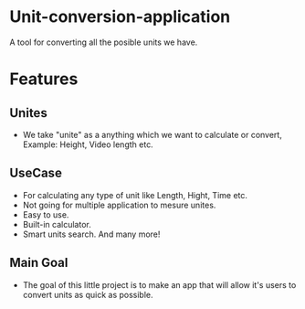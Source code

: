 # Unit-conversion-application
A tool for converting all the posible units we have.

# Features
## Unites
  - We take "unite" as a anything which we want to calculate or convert, Example: Height, Video length etc.
## UseCase
  - For calculating any type of unit like Length, Hight, Time etc.
  - Not going for multiple application to mesure unites.
  - Easy to use.
  - Built-in calculator.
  - Smart units search.
  And many more!
## Main Goal
  * The goal of this little project is to make an app that will allow it's users to convert units as quick as possible.
